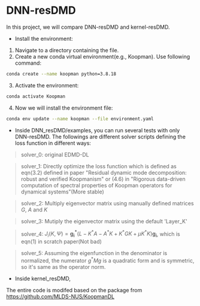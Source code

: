 # DNN-resDMD
In this project, we will compare DNN-resDMD and kernel-resDMD.

- Install the environment:

1. Navigate to a directory containing the file.
2. Create a new conda virtual environment(e.g., Koopman). Use following command:
```bash
conda create --name koopman python=3.8.18
```

3. Activate the environment:
```bash
conda activate Koopman
```

4. Now we will install the environment file:
```bash
conda env update --name koopman --file environment.yaml
```



- Inside DNN_resDMD/examples, you can run several tests with only DNN-resDMD. The followings are different solver scripts defining the loss function in different ways:

>solver_0: original EDMD-DL

>solver_1: Directly optimize the loss function which is defined as eqn(3.2) defined in paper "Residual dynamic mode decomposition: robust and verified Koopmanism" or (4.6) in "Rigorous data-driven computation of spectral properties of Koopman operators for dynamical systems"(More stable)

>solver_2: Multiply eigenvector matrix using manually defined matrices $G$, $A$ and $K$

>solver_3: Mutiply the eigenvector matrix using the default 'Layer_K'

>solver_4: $J_i(K, \Psi) = \mathbf{g_i^*}\left( L - K^*A - A^*K + K^*GK +\mu K^*K \right)\mathbf{g_i}$, which is eqn(1) in scratch paper(Not bad)

>solver_5: Assuming the eigenfunction in the denominator is normalized, the numerator $g^* M g$ is a quadratic form and is symmetric, so it's same as the operator norm.

- Inside kernel_resDMD,

The entire code is modifed based on the package from https://github.com/MLDS-NUS/KoopmanDL


